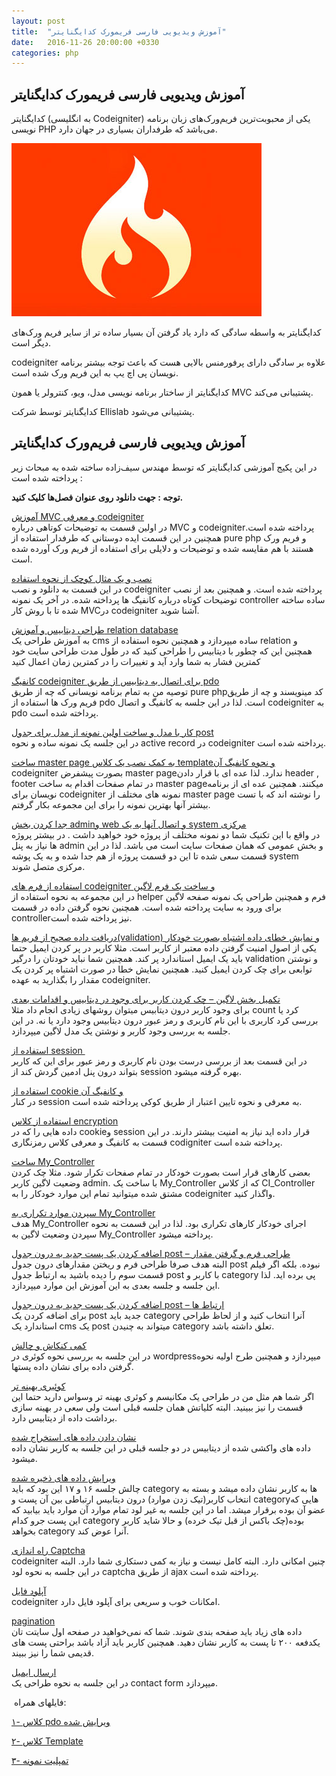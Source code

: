 ```yaml
---
layout: post
title:  "آموزش ویدیویی فارسی فریمورک کدایگنایتر"
date:   2016-11-26 20:00:00 +0330
categories: php
---
```

## آموزش ویدیویی فارسی فریمورک کدایگنایتر

کدایگنایتر (به انگلیسی Codeigniter) یکی از محبوبت‌ترین فریم‌ورک‌های زبان برنامه نویسی PHP می‌باشد که طرفداران بسیاری در جهان دارد.

![کدایگنایتر - codeigniter](/uploads/2016/11/codeIgniter.jpg)

کدایگنایتر به واسطه سادگی که دارد یاد گرفتن آن بسیار ساده تر از سایر فریم ورک‌های دیگر است.

codeigniter علاوه بر سادگی دارای پرفورمنس بالایی هست که باعث توجه بیشتر برنامه نویسان پی اچ یپ به این فریم ورک شده است.

کدایگنایتر از ساختار برنامه نویسی مدل، ویو، کنترولر یا همون MVC پشتیبانی می‌کند.

کدایگنایتر توسط شرکت Ellislab پشتیبانی می‌شود.

آموزش ویدیویی فارسی فریم‌ورک کدایگنایتر
---------------------------------------

در این پکیج آموزشی کدایگنایتر که توسط مهندس سیف‌زاده ساخته شده به مبحاث زیر پرداخته شده است :

**توجه : جهت دانلود روی عنوان فصل‌ها کلیک کنید.**

[آموزش MVC و معرفی codeigniter](https://www.dropbox.com/s/risbdxg7jn8vug0/codeigniter_1.mkv?dl=0)  
در اولین قسمت به توضیحات کوتاهی درباره MVC و codeigniter‌پرداخته شده است. همچنین در این قسمت ایده دوستانی که طرفدار استفاده از pure php و فریم ورک هستند با هم مقایسه شده و توضیحات و دلایلی برای استفاده از فریم ورک آورده شده است.

[نصب و یک مثال کوچک از نحوه استفاده](https://www.dropbox.com/s/bab6j3ib53t9qsn/codeigniter_2.mkv?dl=0)  
در این قسمت به دانلود و نصب codeigniter پرداخته شده است. و همچنین بعد از نصب توضیحات کوتاه درباره کانفیگ ها پرداخته شده. در آخر یک نمونه controller ساده ساخته شده تا با روش کار MVCدر codeigniter آشنا شوید.

[طراحی دیتابیس و آموزش relation database](https://www.dropbox.com/s/rdtopy2ng2aj6qp/codeigniter_3.mkv?dl=0)  
به آموزش طراحی یک cms ساده میپردازد و همچنین نحوه استفاده از relation و همچنین این که چطور با دیتابیس را طراحی کنید که در طول مدت طراحی سایت خود کمترین فشار به شما وارد آید و تغییرات را در کمترین زمان اعمال کنید

[کانفیگ codeigniter برای اتصال به دیتابیس از طریق pdo](https://www.dropbox.com/s/r4ba9qi1e1oc3xg/codeigniter_4.mkv?dl=0)  
توصیه من به تمام برنامه نویسانی که چه از طریق pure php‌کد مینویسند و چه از طریق فریم ورک ها استفاده از pdo است. لذا در این جلسه به کانفیگ و اتصال codeigniter به pdo پرداخته شده است.

[کار با مدل و ساخت اولین نمونه از مدل برای جدول post](https://www.dropbox.com/s/xns95fw189wiyy2/codeigniter_5.mkv?dl=0)  
در این جلسه یک نمونه ساده و نحوه active record در codeigniter پرداخته شده است.

[ساخت master page به کمک نصب یک کلاس template‌و نحوه کانفیگ آن](https://www.dropbox.com/s/zla7ltrm7t15d7a/codeigniter_6.mkv?dl=0)  
codeigniter بصورت پیشفرض master page‌ندارد. لذا عده ای با قرار دادن header , footer در تمام صفحات اقدام به ساخت master page‌میکنند. همچنین عده ای از برنامه نویسان برای codeigniter نمونه های مختلف از master page را نوشته اند که با تست بیشتر آنها بهترین نمونه را برای این مجموعه بکار گرفتم.

[جدا کردن بخش admin‌و web و اتصال آنها به یک system مرکزی](https://www.dropbox.com/s/bcu2rsry2ae9q8t/codeigniter_7.mkv?dl=0)  
در واقع با این تکنیک شما دو نمونه مختلف از پروژه خود خواهید داشت . در بیشتر پروژه ها نیاز به پنل admin و بخش عمومی که همان صفحات سایت است می باشد. لذا در این قسمت سعی شده تا این دو قسمت پروژه از هم جدا شده و به یک پوشه system مرکزی متصل شوند.

[استفاده از فرم های codeigniter و ساخت یک فرم لاگین](https://www.dropbox.com/s/ee84ea0tywq5n5i/codeigniter_8.mkv?dl=0)  
در این مجموعه به نحوه استفاده از helper فرم و همچنین طراحی یک نمونه صفحه لاگین برای ورود به سایت پرداخته شده است. همچنین نحوه گرفتن داده در قسمت controller‌نیز پرداخته شده است.

[دریافت داده صحیح از فریم ها(validation) و نمایش خطای داده اشتباه بصورت خودکار](https://www.dropbox.com/s/7hhygfoodl8c15j/codeigniter_9.mkv?dl=0)  
یکی از اصول امنیت گرفتن داده معتبر از کاربر است. مثلا کاربر در پر کردن ایمیل حتما باید یک ایمیل استاندارد پر کند. همچنین شما نباید خودتان را درگیر validation و نوشتن توابعی برای چک کردن ایمیل کنید. همچنین نمایش خطا در صورت اشتباه پر کردن یک مقدار را بگذارید به عهده codeigniter.

[تکمیل بخش لاگین – چک کردن کاربر برای وجود در دیتابیس و اقدامات بعدی](https://www.dropbox.com/s/td7rk0gkqat66t3/codeigniter_10.mkv?dl=0)  
برای وجود کاربر درون دیتابیس میتوان روشهای زیادی انجام داد مثلا count کرد یا بررسی کرد کاربری با این نام کاربری و رمز عبور درون دیتابیس وجود دارد یا نه. در این جلسه به بررسی وجود کاربر و نوشتن یک مدل لاگین میپردازد.

[استفاده از session ](https://www.dropbox.com/s/0c6epqw98tl5nyg/codeigniter_11.mkv?dl=0)  
در این قسمت بعد از بررسی درست بودن نام کاربری و رمز عبور برای این که کاربر بتواند درون پنل ادمین گردش کند از session‌ بهره گرفته میشود.

[استفاده از cookie و کانفیگ آن](https://www.dropbox.com/s/34mozws671obu2w/codeigniter_12.mkv?dl=0)  
در کنار session به معرفی و نحوه تایین اعتبار از طریق کوکی پرداخته شده است.

[استفاده از کلاس encryption](https://www.dropbox.com/s/y9mj7d2geukem1r/codeigniter_13.mkv?dl=0)  
داده هایی را که در cookie‌و session قرار داده اید نیاز به امنیت بیشتر دارند. در این قسمت به کانفیگ و معرفی کلاس رمزنگاری codigniter پرداخته شده است.

[ساخت My\_Controller](https://www.dropbox.com/s/qynbdj2rnpxu5mz/codeigniter_14.mkv?dl=0)  
بعضی کارهای قرار است بصورت خودکار در تمام صفحات تکرار شود. مثلا چک کردن وضعیت لاگین کاربر admin. با ساخت یک My\_Controller که از کلاس CI\_Controller مشتق شده میتوانید تمام این موارد خودکار را به codeigniter واگذار کنید.

[سپردن موارد تکراری به My\_Controller](https://www.dropbox.com/s/yorvjzmbgwajcn8/codeigniter_15.mkv?dl=0)  
هدف My\_Controller اجرای خودکار کارهای تکراری بود. لذا در این قسمت به نحوه سپردن وضعیت لاگین به My\_Controller پرداخته میشود.

[اضافه کردن یک پست جدید به درون جدول post – طراحی فرم و گرفتن مقدار](https://www.dropbox.com/s/g50mrxc27sy6a0f/codeigniter_16.mkv?dl=0)  
البته هدف صرفا طراحی فرم و ریختن مقدارهای درون جدول post نبوده. بلکه اگر فیلم قسمت سوم را دیده باشید به ارتباط جدول post با کاربر و category پی برده اید. لذا این جلسه و جلسه بعدی به این آموزش این موارد میپردازد.

[اضافه کردن یک پست جدید به درون جدول post – ارتباط ها](https://www.dropbox.com/s/xnx99m9x06hk780/codeigniter_17.mkv?dl=0)  
برای اضافه کردن یک post جدید باید category آنرا انتخاب کنید و از لحاظ طراحی استاندارد یک cms یک post میتواند به چنیدن category تعلق داشته باشد.

[کمی کنکاش و چالش](https://www.dropbox.com/s/vqe1s3y3393rhpx/codeigniter_18.mkv?dl=0)  
در این جلسه به بررسی نحوه کوئری در wordpress‌میپردازد و همچنین طرح اولیه نحوه گرفتن داده برای نشان داده پستها.

[کوئیری بهینه تر](https://www.dropbox.com/s/vw45za7iuctlbae/codeigniter_19.mkv?dl=0)  
اگر شما هم مثل من در طراحی یک مکانیسم و کوئری بهینه تر وسواس دارید حتما این قسمت را نیز ببینید. البته کلیاتش همان جلسه قبلی است ولی سعی در بهینه سازی برداشت داده از دیتابیس دارد.

[نشان دادن داده های استخراج شده](https://www.dropbox.com/s/uh5vuufvd6sg433/codeigniter_20.mkv?dl=0)  
داده های واکشی شده از دیتابیس در دو جلسه قبلی در این جلسه به کاربر نشان داده میشود.

[ویرایش داده های ذخیره شده](https://www.dropbox.com/s/406zx4ssdxn8ner/codeigniter_21.mkv?dl=0)  
چالش جلسه ۱۶ و ۱۷ این بود که باید category ها به کاربر نشان داده میشد و بسته به انتخاب کاربر(تیک زدن موارد) درون دیتابیس ارتباطی بین آن پست و category‌هایی که عضو آن بوده برقرار میشد. اما در این جلسه به غیر لود تمام موارد آن موارد باید بیابید که این پست جرو کدام category بوده(چک باکس از قبل تیک خرده) و حالا شاید کاربر بخواهد category آنرا عوض کند.

[راه اندازی Captcha](https://www.dropbox.com/s/3ao3brtxxzrrrqo/codeigniter_22.mkv?dl=0)  
codeigniter چنین امکانی دارد. البته کامل نیست و نیاز به کمی دستکاری شما دارد. البته در این جلسه به نحوه لود captcha از طریق ajax پرداخته شده است.

[آپلود فایل](https://www.dropbox.com/s/vkut8h0wh7i1i7p/codeigniter_23.mkv?dl=0)  
codeigniter امکانات خوب و سریعی برای آپلود فایل دارد.

[pagination](https://www.dropbox.com/s/mpqvy2w2tkbkhc9/codeigniter_24.mkv?dl=0)  
داده های زیاد باید صفحه بندی شوند. شما که نمی‌خواهید در صفحه اول سایتت تان یکدفعه ۲۰۰ تا پست به کاربر نشان دهید. همچنین کاربر باید آزاد باشد براحتی پست های قدیمی شما را نیز ببیند.

[ارسال ایمیل](https://www.dropbox.com/s/92dl03h6eypy6b5/codeigniter_25.mkv?dl=0)  
در این جلسه به نحوه طراحی یک contact form میپردازد.

 فایلهای همراه:

[۱- کلاس pdo ویرایش شده](https://www.dropbox.com/s/154vo9a677v4ggf/pdo_driver.zip?dl=0)

[۲- کلاس Template](https://www.dropbox.com/s/s7derfvks6dhx08/Template.php?dl=0)

[۳- تمپلیت نمونه](https://www.dropbox.com/s/wx4w5lakha6lmq0/ci_them.zip?dl=0)

